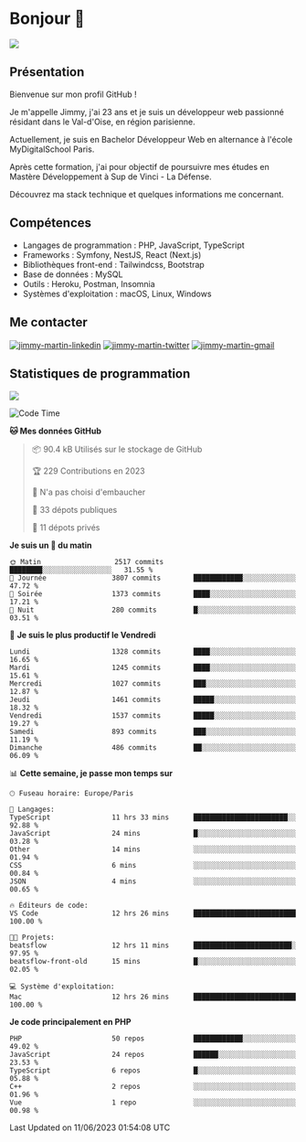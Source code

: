 # Bonjour 👋

![](https://komarev.com/ghpvc/?username=jimmy-martin&color=1a1b27)

## Présentation

Bienvenue sur mon profil GitHub !

Je m'appelle Jimmy, j'ai 23 ans et je suis un développeur web passionné résidant dans le Val-d'Oise, en région parisienne.

Actuellement, je suis en Bachelor Développeur Web en alternance à l'école MyDigitalSchool Paris.

Après cette formation, j'ai pour objectif de poursuivre mes études en Mastère Développement à Sup de Vinci - La Défense.

Découvrez ma stack technique et quelques informations me concernant.

## Compétences

- Langages de programmation : PHP, JavaScript, TypeScript
- Frameworks : Symfony, NestJS, React (Next.js)
- Bibliothèques front-end : Tailwindcss, Bootstrap
- Base de données : MySQL
- Outils : Heroku, Postman, Insomnia
- Systèmes d'exploitation : macOS, Linux, Windows

## Me contacter

<p>
<a href="https://www.linkedin.com/in/jimmy-martin-dev/" target="_blank"><img align="center" src="https://img.shields.io/badge/-LinkedIn-0077B5?style=for-the-badge&logo=Linkedin&logoColor=white" alt="jimmy-martin-linkedin"/></a>
<a href="https://twitter.com/jimmydev_" target="_blank"><img align="center" src="https://img.shields.io/badge/-Twitter-1DA1F2?style=for-the-badge&logo=Twitter&logoColor=white" alt="jimmy-martin-twitter"/></a>
<a href="mailto:jimmy.martin952@gmail.com" target="_blank"><img align="center" src="https://img.shields.io/badge/gmail-D14836?style=for-the-badge&logo=gmail&logoColor=white" alt="jimmy-martin-gmail"/></a>
</p>

## Statistiques de programmation

<a href="https://github-readme-stats.vercel.app/api/top-langs/?username=jimmy-martin&layout=compact">
  <img align="center" src="https://github-readme-stats.vercel.app/api/top-langs/?username=jimmy-martin&layout=compact"/>
</a>

<!--START_SECTION:waka-->
![Code Time](http://img.shields.io/badge/Code%20Time-1%2C878%20hrs%2013%20mins-blue)

**🐱 Mes données GitHub** 

> 📦 90.4 kB Utilisés sur le stockage de GitHub 
 > 
> 🏆 229 Contributions en 2023
 > 
> 🚫 N'a pas choisi d'embaucher
 > 
> 📜 33 dépots publiques 
 > 
> 🔑 11 dépots privés 
 > 
**Je suis un 🐤 du matin** 

```text
🌞 Matin                  2517 commits        ████████░░░░░░░░░░░░░░░░░   31.55 % 
🌆 Journée                3807 commits        ████████████░░░░░░░░░░░░░   47.72 % 
🌃 Soirée                 1373 commits        ████░░░░░░░░░░░░░░░░░░░░░   17.21 % 
🌙 Nuit                   280 commits         █░░░░░░░░░░░░░░░░░░░░░░░░   03.51 % 
```
📅 **Je suis le plus productif le Vendredi** 

```text
Lundi                    1328 commits        ████░░░░░░░░░░░░░░░░░░░░░   16.65 % 
Mardi                    1245 commits        ████░░░░░░░░░░░░░░░░░░░░░   15.61 % 
Mercredi                 1027 commits        ███░░░░░░░░░░░░░░░░░░░░░░   12.87 % 
Jeudi                    1461 commits        █████░░░░░░░░░░░░░░░░░░░░   18.32 % 
Vendredi                 1537 commits        █████░░░░░░░░░░░░░░░░░░░░   19.27 % 
Samedi                   893 commits         ███░░░░░░░░░░░░░░░░░░░░░░   11.19 % 
Dimanche                 486 commits         ██░░░░░░░░░░░░░░░░░░░░░░░   06.09 % 
```


📊 **Cette semaine, je passe mon temps sur** 

```text
🕑︎ Fuseau horaire: Europe/Paris

💬 Langages: 
TypeScript               11 hrs 33 mins      ███████████████████████░░   92.88 % 
JavaScript               24 mins             █░░░░░░░░░░░░░░░░░░░░░░░░   03.28 % 
Other                    14 mins             ░░░░░░░░░░░░░░░░░░░░░░░░░   01.94 % 
CSS                      6 mins              ░░░░░░░░░░░░░░░░░░░░░░░░░   00.84 % 
JSON                     4 mins              ░░░░░░░░░░░░░░░░░░░░░░░░░   00.65 % 

🔥 Éditeurs de code: 
VS Code                  12 hrs 26 mins      █████████████████████████   100.00 % 

🐱‍💻 Projets: 
beatsflow                12 hrs 11 mins      ████████████████████████░   97.95 % 
beatsflow-front-old      15 mins             █░░░░░░░░░░░░░░░░░░░░░░░░   02.05 % 

💻 Système d'exploitation: 
Mac                      12 hrs 26 mins      █████████████████████████   100.00 % 
```

**Je code principalement en PHP** 

```text
PHP                      50 repos            ████████████░░░░░░░░░░░░░   49.02 % 
JavaScript               24 repos            ██████░░░░░░░░░░░░░░░░░░░   23.53 % 
TypeScript               6 repos             █░░░░░░░░░░░░░░░░░░░░░░░░   05.88 % 
C++                      2 repos             ░░░░░░░░░░░░░░░░░░░░░░░░░   01.96 % 
Vue                      1 repo              ░░░░░░░░░░░░░░░░░░░░░░░░░   00.98 % 
```




 Last Updated on 11/06/2023 01:54:08 UTC
<!--END_SECTION:waka-->


